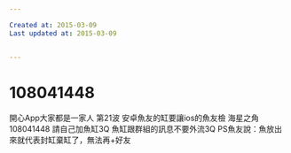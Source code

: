 ```yaml
---

Created at: 2015-03-09
Last updated at: 2015-03-09


---
```


# 108041448


開心App大家都是一家人
第21波
安卓魚友的缸要讓ios的魚友檢
海星之角
108041448
請自己加魚缸3Q
魚缸跟群組的訊息不要外流3Q
PS魚友說：魚放出來就代表封缸棄缸了，無法再+好友


